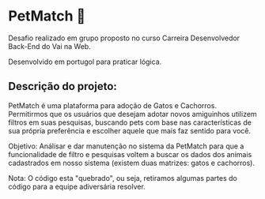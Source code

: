 # PetMatch 🐾

Desafio realizado em grupo proposto no curso Carreira Desenvolvedor Back-End do Vai na Web.

Desenvolvido em portugol para praticar lógica.

## Descrição do projeto: 

PetMatch é uma plataforma para adoção de Gatos e Cachorros. Permitirmos que os usuários que desejam adotar novos amiguinhos utilizem filtros em suas pesquisas, buscando pets com base nas características de sua própria preferência e escolher aquele que mais faz sentido para você.

Objetivo: Análisar e dar manutenção no sistema da PetMatch para que a funcionalidade de filtro e pesquisas voltem a buscar os dados dos animais cadastrados em nosso sistema (existem duas matrizes: gatos e cachorros).

Nota: O código esta "quebrado", ou seja, retiramos algumas partes do código para a equipe adiversária resolver.
